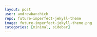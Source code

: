 ```yaml
---
layout: post
user: andrewbanchich
repo: future-imperfect-jekyll-theme
image: future-imperfect-jekyll-theme.png
categories: [minimal, sidebar]
---
```


